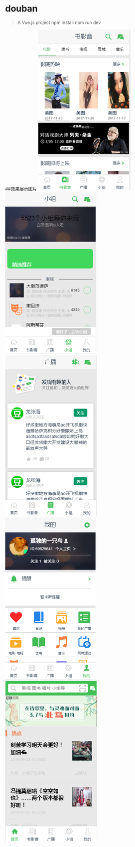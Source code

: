 # douban

> A Vue.js project
> npm install
>npm run dev

##效果展示图片
![1](https://github.com/lzhsus/db/blob/master/zs/db%E4%B9%A6%E9%98%B4%E5%BD%B1.png)
![2](https://github.com/lzhsus/db/blob/master/zs/db%E5%B0%8F%E7%BB%84.png)
![3](https://github.com/lzhsus/db/blob/master/zs/db%E5%B9%BF%E6%92%AD.png)
![4](https://github.com/lzhsus/db/blob/master/zs/db%E6%88%91%E7%9A%84.png)
![5](https://github.com/lzhsus/db/blob/master/zs/db%E9%A6%96%E9%A1%B5.png)
